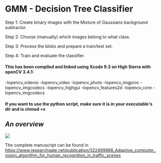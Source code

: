 # GMM - Decision Tree Classifier

Step 1: Create binary images with the Mixture of Gaussians background subtractor.

Step 2: Choose (manually) which images belong to what class.

Step 3: Process the blobs and prepare a train/test set.

Step 4: Train and evaluate the classifier.

#### This has been compiled and linked using Xcode 9.3 on High Sierra with openCV 3.4.1:
-lopencv_videoio 
-lopencv_video 
-lopencv_photo 
-lopencv_imgproc 
-lopencv_imgcodecs 
-lopencv_highgui 
-lopencv_features2d 
-lopencv_core 
-lopencv_imgcodecs 

#### If you want to use the python script, make sure it is in your executable's dir and is chmod +x


## _An overview_
![](https://i.imgur.com/cfUv4RR.png)

The complete manuscript can be found in https://www.researchgate.net/publication/322499866_Adaptive_computer_vision_algorithm_for_human_recognition_in_traffic_scenes
